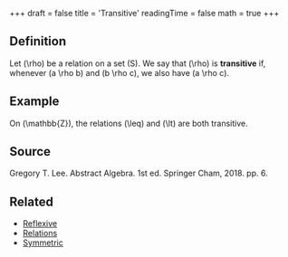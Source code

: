 +++
draft = false
title = 'Transitive'
readingTime = false
math = true
+++

## Definition
Let \(\rho\) be a relation on a set \(S\). We say that \(\rho\) is **transitive** if, whenever \(a \rho b\) and \(b \rho c\), we also have \(a \rho c\). 

## Example
On \(\mathbb{Z}\), the relations \(\leq\) and \(\lt\) are both transitive.

## Source
<!-- Author(s). Title of Textbook. Edition (if applicable). Publisher, Year. Page(s) used. -->
Gregory T. Lee. Abstract Algebra. 1st ed. Springer Cham, 2018. pp. 6.

## Related

- [Reflexive](./reflexive.md)
- [Relations](./relations.md)
- [Symmetric](./symmetric.md)
